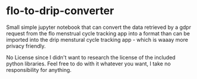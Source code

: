 # flo-to-drip-converter

Small simple jupyter notebook that can convert the data retrieved by a gdpr request from the flo menstrual cycle tracking app into a format than can be imported into the drip menstural cycle tracking app - which is waaay more privacy friendly.

No License since I didn't want to research the license of the included python libraries.
Feel free to do with it whatever you want, I take no responsibility for anything.
